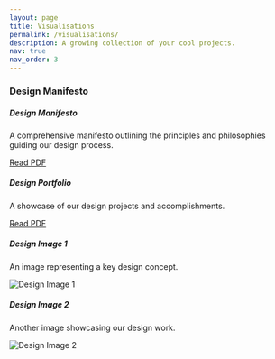 ```yaml
---
layout: page
title: Visualisations
permalink: /visualisations/
description: A growing collection of your cool projects.
nav: true
nav_order: 3
---
```


<div class="projects">

### Design Manifesto

<div class="row row-cols-1 row-cols-md-3">
  <div class="col mb-4">
    <div class="card">
      <div class="card-body">
        <h5 class="card-title">Design Manifesto</h5>
        <p class="card-text">A comprehensive manifesto outlining the principles and philosophies guiding our design process.</p>
        <a href="../assets/visualisations/Design_Manifesto.pdf" class="btn btn-primary">Read PDF</a>
      </div>
    </div>
  </div>

  <div class="col mb-4">
    <div class="card">
      <div class="card-body">
        <h5 class="card-title">Design Portfolio</h5>
        <p class="card-text">A showcase of our design projects and accomplishments.</p>
        <a href="../assets/visualisations/Design_Portfolio.pdf" class="btn btn-primary">Read PDF</a>
      </div>
    </div>
  </div>

  <div class="col mb-4">
    <div class="card">
      <div class="card-body">
        <h5 class="card-title">Design Image 1</h5>
        <p class="card-text">An image representing a key design concept.</p>
        <img src="../assets/visualisations/Design_Image1.jpg" class="img-fluid" alt="Design Image 1">
      </div>
    </div>
  </div>

  <div class="col mb-4">
    <div class="card">
      <div class="card-body">
        <h5 class="card-title">Design Image 2</h5>
        <p class="card-text">Another image showcasing our design work.</p>
        <img src="../assets/visualisations/Design_Image2.jpg" class="img-fluid" alt="Design Image 2">
      </div>
    </div>
  </div>
</div>

</div>
